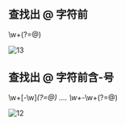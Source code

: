 ## 查找出 @ 字符前
\w+(?=@)

![13](https://github.com/user-attachments/assets/4d7165ee-ad85-4081-ac96-ee5da4364596)


## 查找出 @ 字符前含-号
\w+[-\w]*(?=@) .... \w+-*\w+(?=@)

![12](https://github.com/user-attachments/assets/f38947db-d17b-4482-af96-9def681a91b6)
